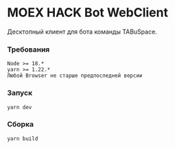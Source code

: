 # MOEX HACK Bot WebClient

Десктопный клиент для бота команды TABuSpace.

### Требования
`Node >= 18.*`  
`yarn >= 1.22.*`  
`Любой Browser не старше предпоследней версии`

### Запуск
```shell
yarn dev
```

### Сборка 
```shell
yarn build
```


